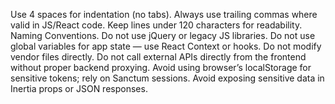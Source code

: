 Use 4 spaces for indentation (no tabs).
Always use trailing commas where valid in JS/React code.
Keep lines under 120 characters for readability.
Naming Conventions.
Do not use jQuery or legacy JS libraries.
Do not use global variables for app state — use React Context or hooks.
Do not modify vendor files directly.
Do not call external APIs directly from the frontend without proper backend proxying.
Avoid using browser’s localStorage for sensitive tokens; rely on Sanctum sessions.
Avoid exposing sensitive data in Inertia props or JSON responses.